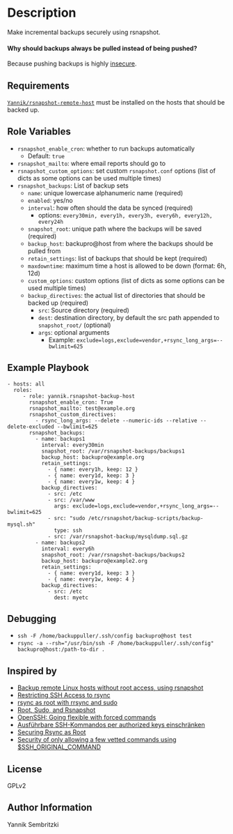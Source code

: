 Description
=========
Make incremental backups securely using rsnapshot.

#### Why should backups always be pulled instead of being pushed?
Because pushing backups is highly [insecure](https://news.ycombinator.com/item?id=8621792).


Requirements
------------

[`Yannik/rsnapshot-remote-host`](https://github.com/Yannik/ansible-role-rsnapshot-remote-host) must be installed on the hosts that should be backed up.

Role Variables
--------------

  * `rsnapshot_enable_cron`: whether to run backups automatically
      * Default: `true`
  * `rsnapshot_mailto`: where email reports should go to
  * `rsnapshot_custom_options`: set custom `rsnapshot.conf` options (list of dicts as some options can be used multiple times)
  * `rsnapshot_backups`: List of backup sets
      * `name`: unique lowercase alphanumeric name (required)
      * `enabled`: yes/no
      * `interval`: how often should the data be synced (required)
          * options: `every30min, every1h, every3h, every6h, every12h, every24h`
      * `snapshot_root`: unique path where the backups will be saved (required)
      * `backup_host`: backupro@host from where the backups should be pulled from
      * `retain_settings`: list of backups that should be kept (required)
      * `maxdowntime`: maximum time a host is allowed to be down (format: 6h, 12d)
      * `custom_options`: custom options (list of dicts as some options can be used multiple times)
      * `backup_directives`: the actual list of directories that should be backed up (required)
          * `src`: Source directory (required)
          * `dest`: destination directory, by default the src path appended to `snapshot_root/`  (optional)
          * `args`: optional arguments
              * Example: `exclude=logs,exclude=vendor,+rsync_long_args=--bwlimit=625`


Example Playbook
----------------


    - hosts: all
      roles:
         - role: yannik.rsnapshot-backup-host
           rsnapshot_enable_cron: True
           rsnapshot_mailto: test@example.org
           rsnapshot_custom_directives:
             - rsync_long_args: --delete --numeric-ids --relative --delete-excluded --bwlimit=625
           rsnapshot_backups:
             - name: backups1
               interval: every30min
               snapshot_root: /var/rsnapshot-backups/backups1
               backup_host: backupro@example.org
               retain_settings:
                 - { name: every1h, keep: 12 }
                 - { name: every1d, keep: 3 }
                 - { name: every1w, keep: 4 }
               backup_directives:
                 - src: /etc
                 - src: /var/www
                   args: exclude=logs,exclude=vendor,+rsync_long_args=--bwlimit=625
                 - src: "sudo /etc/rsnapshot/backup-scripts/backup-mysql.sh"
                   type: ssh
                 - src: /var/rsnapshot-backup/mysqldump.sql.gz
             - name: backups2
               interval: every6h
               snapshot_root: /var/rsnapshot-backups/backups2
               backup_host: backupro@example2.org
               retain_settings:
                 - { name: every1d, keep: 3 }
                 - { name: every1w, keep: 4 }
               backup_directives:
                 - src: /etc
                   dest: myetc

Debugging
---------
  * `ssh -F /home/backuppuller/.ssh/config backupro@host test` 
  * `rsync -a --rsh="/usr/bin/ssh -F /home/backuppuller/.ssh/config" backupro@host:/path-to-dir .`

Inspired by
-------
  * [Backup remote Linux hosts without root access, using rsnapshot](http://dev.kprod.net/?q=linux-backup-rsnapshot-no-root)
  * [Restricting SSH Access to rsync](https://www.guyrutenberg.com/2014/01/14/restricting-ssh-access-to-rsync/)
  * [rsync as root with rrsync and sudo](https://www.v13.gr/blog/?p=216)
  * [Root, Sudo, and Rsnapshot](http://technokracy.net/2011/01/07/root_sudo_rsnapshot/)
  * [OpenSSH: Going flexible with forced commands](http://binblog.info/2008/10/20/openssh-going-flexible-with-forced-commands/)
  * [Ausführbare SSH-Kommandos per authorized keys einschränken](https://www.thomas-krenn.com/de/wiki/Ausf%C3%BChrbare_SSH-Kommandos_per_authorized_keys_einschr%C3%A4nken)
  * [Securing Rsync as Root](http://www.ullright.org/ullWiki/show/secure-rsync-via-ssh-as-root)
  * [Security of only allowing a few vetted commands using $SSH_ORIGINAL_COMMAND](https://security.stackexchange.com/questions/118688/)

License
-------

GPLv2

Author Information
------------------

Yannik Sembritzki
